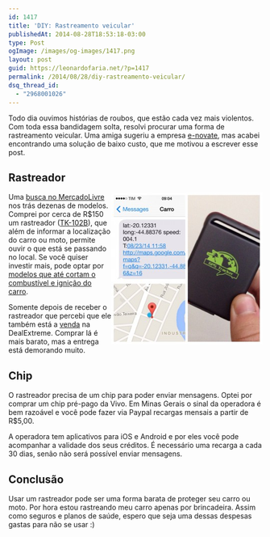 ```yaml
---
id: 1417
title: 'DIY: Rastreamento veicular'
publishedAt: 2014-08-28T18:53:18-03:00
type: Post
ogImage: /images/og-images/1417.png
layout: post
guid: https://leonardofaria.net/?p=1417
permalink: /2014/08/28/diy-rastreamento-veicular/
dsq_thread_id:
  - "2968001026"
---
```

Todo dia ouvimos histórias de roubos, que estão cada vez mais violentos. Com toda essa bandidagem solta, resolvi procurar uma forma de rastreamento veicular. Uma amiga sugeriu a empresa [e-novate](http://e-novate.com.br/para-voce), mas acabei encontrando uma solução de baixo custo, que me motivou a escrever esse post.

## Rastreador

[<img src="/wp-content/uploads/2014/08/fr_14-300x300.jpg" align="right" width="300" height="300" />](/wp-content/uploads/2014/08/fr_14.jpg) Uma [busca no MercadoLivre](http://lista.mercadolivre.com.br/rastreador-veicular) nos trás dezenas de modelos. Comprei por cerca de R$150 um rastreador ([TK-102B](http://produto.mercadolivre.com.br/MLB-578605956-rastreador-localizador-veicularpessoal-tk-102b-gps-celular-_JM)), que além de informar a localização do carro ou moto, permite ouvir o que está se passando no local. Se você quiser investir mais, pode optar por [modelos que até cortam o combustível e ignição do carro](http://produto.mercadolivre.com.br/MLB-583178097-rastreador-gps-bloqueador-veicular-tk-103b-controle-remoto-_JM). 

Somente depois de receber o rastreador que percebi que ele também está a [venda](http://www.dx.com/p/heacent-tk102b-magnet-gsm-gprs-gps-personnel-tracker-w-tf-slot-deep-grey-coffee-189305#.U-5GlYBdUkV) na DealExtreme. Comprar lá é mais barato, mas a entrega está demorando muito.

## Chip

O rastreador precisa de um chip para poder enviar mensagens. Optei por comprar um chip pré-pago da Vivo. Em Minas Gerais o sinal da operadora é bem razoável e você pode fazer via Paypal recargas mensais a partir de R$5,00. 

A operadora tem aplicativos para iOS e Android e por eles você pode acompanhar a validade dos seus créditos. É necessário uma recarga a cada 30 dias, senão não será possível enviar mensagens.

## Conclusão

Usar um rastreador pode ser uma forma barata de proteger seu carro ou moto. Por hora estou rastreando meu carro apenas por brincadeira. Assim como seguros e planos de saúde, espero que seja uma dessas despesas gastas para não se usar :)
